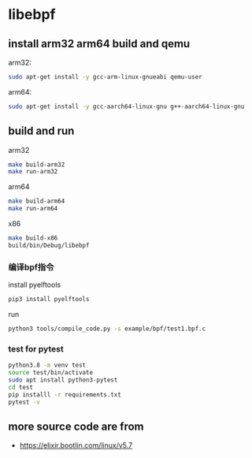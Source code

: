 # libebpf

## install arm32 arm64 build and qemu

arm32:

```bash
sudo apt-get install -y gcc-arm-linux-gnueabi qemu-user
```

arm64:

```bash
sudo apt-get install -y gcc-aarch64-linux-gnu g++-aarch64-linux-gnu
```

## build and run

arm32

```sh
make build-arm32
make run-arm32
```

arm64

```sh
make build-arm64
make run-arm64
```

x86

```sh
make build-x86
build/bin/Debug/libebpf
```

### 编译bpf指令  

install pyelftools

```sh
pip3 install pyelftools
```

run

```bash
python3 tools/compile_code.py -s example/bpf/test1.bpf.c 
```

### test for pytest

```sh
python3.8 -m venv test
source test/bin/activate
sudo apt install python3-pytest
cd test
pip installl -r requirements.txt
pytest -v 
```

## more source code are from

- https://elixir.bootlin.com/linux/v5.7
